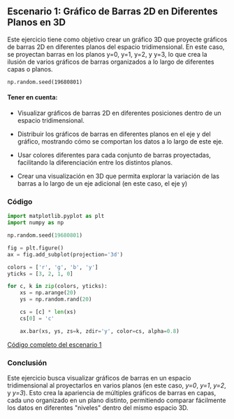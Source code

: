## Escenario 1: Gráfico de Barras 2D en Diferentes Planos en 3D

Este ejercicio tiene como objetivo crear un gráfico 3D que proyecte gráficos de barras 2D en diferentes planos del espacio tridimensional. En este caso, se proyectan barras en los planos y=0, y=1, y=2, y y=3, lo que crea la ilusión de varios gráficos de barras organizados a lo largo de diferentes capas o planos.

`np.random.seed(19680801)`

#### Tener en cuenta:

- Visualizar gráficos de barras 2D en diferentes posiciones dentro de un espacio
tridimensional.

- Distribuir los gráficos de barras en diferentes planos en el eje y del gráfico,
mostrando cómo se comportan los datos a lo largo de este eje.

- Usar colores diferentes para cada conjunto de barras proyectadas, facilitando la
diferenciación entre los distintos planos.

- Crear una visualización en 3D que permita explorar la variación de las barras a lo
largo de un eje adicional (en este caso, el eje y)

### Código

```python
import matplotlib.pyplot as plt
import numpy as np

np.random.seed(19680801)

fig = plt.figure()
ax = fig.add_subplot(projection='3d')

colors = ['r', 'g', 'b', 'y']
yticks = [3, 2, 1, 0]

for c, k in zip(colors, yticks):
    xs = np.arange(20)
    ys = np.random.rand(20)

    cs = [c] * len(xs)
    cs[0] = 'c'

    ax.bar(xs, ys, zs=k, zdir='y', color=cs, alpha=0.8)
```

[Código completo del escenario 1](lab23_1.py)

### Conclusión

Este ejercicio busca visualizar gráficos de barras en un espacio tridimensional al proyectarlos en varios planos (en este caso, *y=0*, *y=1*, *y=2*, y *y=3*). Esto crea la apariencia de múltiples gráficos de barras en capas, cada uno organizado en un plano distinto, permitiendo comparar fácilmente los datos en diferentes "niveles" dentro del mismo espacio 3D.
